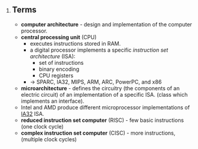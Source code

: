 1. 
    ## Terms
    - **computer architecture** - design and implementation of the computer processor. 
    - **central processing unit** (CPU)
        - executes instructions stored in RAM.
        - a digital processor implements a specific *instruction set architecture* (ISA):
            - set of instructions
            - binary encoding
            - CPU registers
        -  -> SPARC, IA32, MIPS, ARM, ARC, PowerPC, and x86
    - **microarchitecture** - defines the circuitry (the components of an electric circuit) of an implementation of a specific ISA. (class which implements an interface).
    - Intel and AMD produce different microprocessor implementations of [IA32](https://en.wikipedia.org/wiki/IA-32) ISA.
    - **reduced instruction set computer** (RISC) - few basic instructions (one clock cycle)
    - **complex instruction set computer** (CISC) - more instructions, (multiple clock cycles) 
